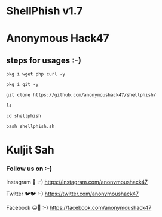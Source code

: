 # ShellPhish v1.7
# Anonymous Hack47
## steps for usages :-)
```
pkg i wget php curl -y
```
```
pkg i git -y
```
```
git clone https://github.com/anonymoushack47/shellphish/
```
```
ls
```
```
cd shellphish
```
```
bash shellphish.sh
```
# Kuljit Sah
### Follow us on :-)
Instagram 👻   :-) https://instagram.com/anonymoushack47

Twitter 🐦🐦   :-) https://twitter.com/anonymoushack47

Facebook 😛📖  :-) https://facebook.com/anonymoushack47
